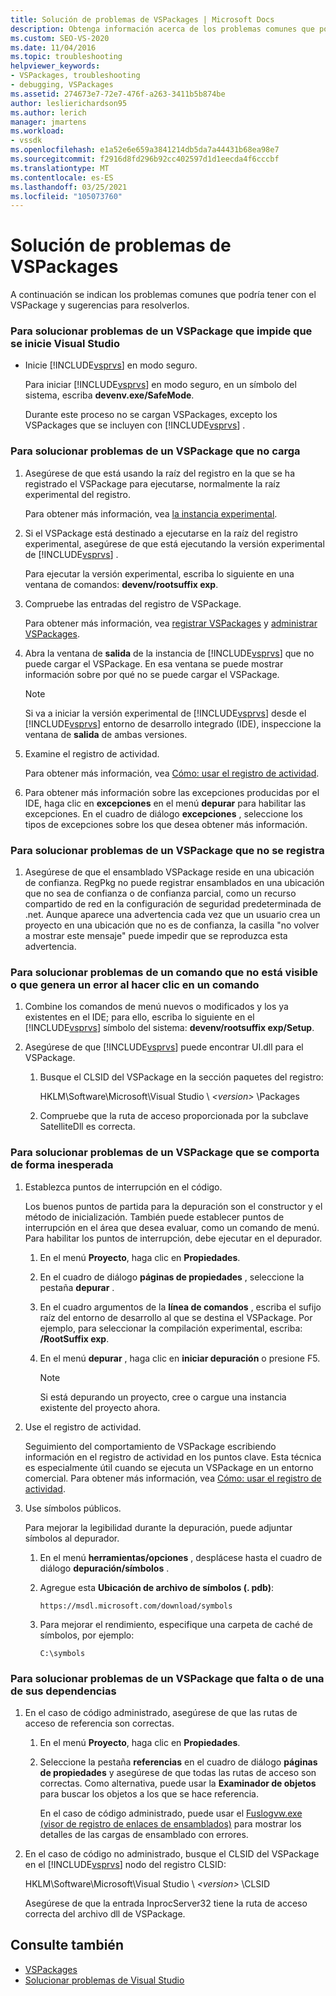 ```yaml
---
title: Solución de problemas de VSPackages | Microsoft Docs
description: Obtenga información acerca de los problemas comunes que podría tener con el VSPackage y sugerencias para solucionar los problemas.
ms.custom: SEO-VS-2020
ms.date: 11/04/2016
ms.topic: troubleshooting
helpviewer_keywords:
- VSPackages, troubleshooting
- debugging, VSPackages
ms.assetid: 274673e7-72e7-476f-a263-3411b5b874be
author: leslierichardson95
ms.author: lerich
manager: jmartens
ms.workload:
- vssdk
ms.openlocfilehash: e1a52e6e659a3841214db5da7a44431b68ea98e7
ms.sourcegitcommit: f2916d8fd296b92cc402597d1d1eecda4f6cccbf
ms.translationtype: MT
ms.contentlocale: es-ES
ms.lasthandoff: 03/25/2021
ms.locfileid: "105073760"
---
```

# <a name="troubleshooting-vspackages"></a>Solución de problemas de VSPackages
A continuación se indican los problemas comunes que podría tener con el VSPackage y sugerencias para resolverlos.

### <a name="to-troubleshoot-a-vspackage-that-keeps-visual-studio-from-starting"></a>Para solucionar problemas de un VSPackage que impide que se inicie Visual Studio

- Inicie [!INCLUDE[vsprvs](../code-quality/includes/vsprvs_md.md)] en modo seguro.

   Para iniciar [!INCLUDE[vsprvs](../code-quality/includes/vsprvs_md.md)] en modo seguro, en un símbolo del sistema, escriba **devenv.exe/SafeMode**.

   Durante este proceso no se cargan VSPackages, excepto los VSPackages que se incluyen con [!INCLUDE[vsprvs](../code-quality/includes/vsprvs_md.md)] .

### <a name="to-troubleshoot-a-vspackage-that-does-not-load"></a>Para solucionar problemas de un VSPackage que no carga

1. Asegúrese de que está usando la raíz del registro en la que se ha registrado el VSPackage para ejecutarse, normalmente la raíz experimental del registro.

    Para obtener más información, vea [la instancia experimental](../extensibility/the-experimental-instance.md).

2. Si el VSPackage está destinado a ejecutarse en la raíz del registro experimental, asegúrese de que está ejecutando la versión experimental de [!INCLUDE[vsprvs](../code-quality/includes/vsprvs_md.md)] .

    Para ejecutar la versión experimental, escriba lo siguiente en una ventana de comandos: **devenv/rootsuffix exp**.

3. Compruebe las entradas del registro de VSPackage.

    Para obtener más información, vea [registrar VSPackages](registering-and-unregistering-vspackages.md) y [administrar VSPackages](../extensibility/managing-vspackages.md).

4. Abra la ventana de **salida** de la instancia de [!INCLUDE[vsprvs](../code-quality/includes/vsprvs_md.md)] que no puede cargar el VSPackage. En esa ventana se puede mostrar información sobre por qué no se puede cargar el VSPackage.

   > [!NOTE]
   > Si va a iniciar la versión experimental de [!INCLUDE[vsprvs](../code-quality/includes/vsprvs_md.md)] desde el [!INCLUDE[vsprvs](../code-quality/includes/vsprvs_md.md)] entorno de desarrollo integrado (IDE), inspeccione la ventana de **salida** de ambas versiones.

5. Examine el registro de actividad.

    Para obtener más información, vea [Cómo: usar el registro de actividad](../extensibility/how-to-use-the-activity-log.md).

6. Para obtener más información sobre las excepciones producidas por el IDE, haga clic en **excepciones** en el menú **depurar** para habilitar las excepciones. En el cuadro de diálogo **excepciones** , seleccione los tipos de excepciones sobre los que desea obtener más información.

### <a name="to-troubleshoot-a-vspackage-that-does-not-register"></a>Para solucionar problemas de un VSPackage que no se registra

1. Asegúrese de que el ensamblado VSPackage reside en una ubicación de confianza. RegPkg no puede registrar ensamblados en una ubicación que no sea de confianza o de confianza parcial, como un recurso compartido de red en la configuración de seguridad predeterminada de .net. Aunque aparece una advertencia cada vez que un usuario crea un proyecto en una ubicación que no es de confianza, la casilla "no volver a mostrar este mensaje" puede impedir que se reproduzca esta advertencia.

### <a name="to-troubleshoot-a-command-that-is-not-visible-or-that-generates-an-error-when-you-click-a-command"></a>Para solucionar problemas de un comando que no está visible o que genera un error al hacer clic en un comando

1. Combine los comandos de menú nuevos o modificados y los ya existentes en el IDE; para ello, escriba lo siguiente en el [!INCLUDE[vsprvs](../code-quality/includes/vsprvs_md.md)] símbolo del sistema: **devenv/rootsuffix exp/Setup**.

2. Asegúrese de que [!INCLUDE[vsprvs](../code-quality/includes/vsprvs_md.md)] puede encontrar UI.dll para el VSPackage.

   1. Busque el CLSID del VSPackage en la sección paquetes del registro:

        HKLM\Software\Microsoft\Visual Studio \\ *\<version>* \Packages

   2. Compruebe que la ruta de acceso proporcionada por la subclave SatelliteDll es correcta.

### <a name="to-troubleshoot-a-vspackage-that-behaves-unexpectedly"></a>Para solucionar problemas de un VSPackage que se comporta de forma inesperada

1. Establezca puntos de interrupción en el código.

     Los buenos puntos de partida para la depuración son el constructor y el método de inicialización. También puede establecer puntos de interrupción en el área que desea evaluar, como un comando de menú. Para habilitar los puntos de interrupción, debe ejecutar en el depurador.

    1. En el menú **Proyecto**, haga clic en **Propiedades**.

    2. En el cuadro de diálogo **páginas de propiedades** , seleccione la pestaña **depurar** .

    3. En el cuadro argumentos de la **línea de comandos** , escriba el sufijo raíz del entorno de desarrollo al que se destina el VSPackage. Por ejemplo, para seleccionar la compilación experimental, escriba: **/RootSuffix exp**.

    4. En el menú **depurar** , haga clic en **iniciar depuración** o presione F5.

        > [!NOTE]
        > Si está depurando un proyecto, cree o cargue una instancia existente del proyecto ahora.

2. Use el registro de actividad.

     Seguimiento del comportamiento de VSPackage escribiendo información en el registro de actividad en los puntos clave. Esta técnica es especialmente útil cuando se ejecuta un VSPackage en un entorno comercial. Para obtener más información, vea [Cómo: usar el registro de actividad](../extensibility/how-to-use-the-activity-log.md).

3. Use símbolos públicos.

     Para mejorar la legibilidad durante la depuración, puede adjuntar símbolos al depurador.

    1. En el menú **herramientas/opciones** , desplácese hasta el cuadro de diálogo **depuración/símbolos** .

    2. Agregue esta **Ubicación de archivo de símbolos (. pdb)**:

         `https://msdl.microsoft.com/download/symbols`

    3. Para mejorar el rendimiento, especifique una carpeta de caché de símbolos, por ejemplo:

        ```
        C:\symbols
        ```

### <a name="to-troubleshoot-a-missing-vspackage-or-one-of-its-dependencies"></a>Para solucionar problemas de un VSPackage que falta o de una de sus dependencias

1. En el caso de código administrado, asegúrese de que las rutas de acceso de referencia son correctas.

   1. En el menú **Proyecto**, haga clic en **Propiedades**.

   2. Seleccione la pestaña **referencias** en el cuadro de diálogo **páginas de propiedades** y asegúrese de que todas las rutas de acceso son correctas. Como alternativa, puede usar la **Examinador de objetos** para buscar los objetos a los que se hace referencia.

        En el caso de código administrado, puede usar el [Fuslogvw.exe (visor de registro de enlaces de ensamblados)](/dotnet/framework/tools/fuslogvw-exe-assembly-binding-log-viewer) para mostrar los detalles de las cargas de ensamblado con errores.

2. En el caso de código no administrado, busque el CLSID del VSPackage en el [!INCLUDE[vsprvs](../code-quality/includes/vsprvs_md.md)] nodo del registro CLSID:

    HKLM\Software\Microsoft\Visual Studio \\ *\<version>* \CLSID

   Asegúrese de que la entrada InprocServer32 tiene la ruta de acceso correcta del archivo dll de VSPackage.

## <a name="see-also"></a>Consulte también
- [VSPackages](../extensibility/internals/vspackages.md)
- [Solucionar problemas de Visual Studio](/troubleshoot/visualstudio/welcome-visual-studio/)
